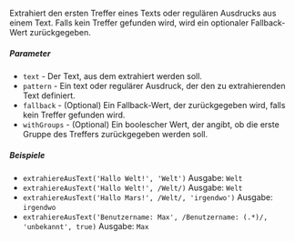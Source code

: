 Extrahiert den ersten Treffer eines Texts oder regulären Ausdrucks aus einem Text. Falls kein Treffer gefunden wird, wird ein optionaler Fallback-Wert zurückgegeben.

##### Parameter
* `text` - Der Text, aus dem extrahiert werden soll.
* `pattern` - Ein text oder regulärer Ausdruck, der den zu extrahierenden Text definiert.
* `fallback` - (Optional) Ein Fallback-Wert, der zurückgegeben wird, falls kein Treffer gefunden wird.
* `withGroups` - (Optional) Ein boolescher Wert, der angibt, ob die erste Gruppe des Treffers zurückgegeben werden soll.

##### Beispiele
* `extrahiereAusText('Hallo Welt!', 'Welt')` Ausgabe: `Welt`
* `extrahiereAusText('Hallo Welt!', /Welt/)` Ausgabe: `Welt`
* `extrahiereAusText('Hallo Mars!', /Welt/, 'irgendwo')` Ausgabe: `irgendwo`
* `extrahiereAusText('Benutzername: Max', /Benutzername: (.*)/, 'unbekannt', true)` Ausgabe: `Max` 
